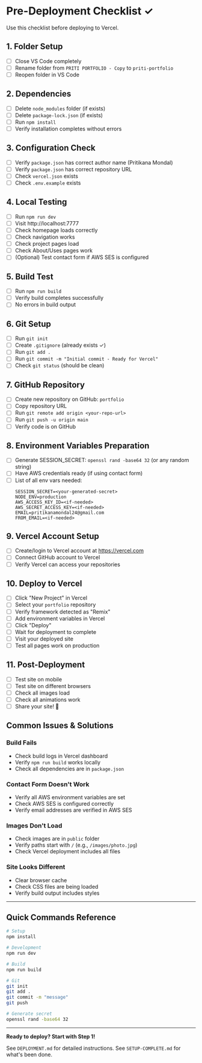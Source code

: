 # Pre-Deployment Checklist ✓

Use this checklist before deploying to Vercel.

## 1. Folder Setup
- [ ] Close VS Code completely
- [ ] Rename folder from `PRITI PORTFOLIO - Copy` to `priti-portfolio`
- [ ] Reopen folder in VS Code

## 2. Dependencies
- [ ] Delete `node_modules` folder (if exists)
- [ ] Delete `package-lock.json` (if exists)
- [ ] Run `npm install`
- [ ] Verify installation completes without errors

## 3. Configuration Check
- [ ] Verify `package.json` has correct author name (Pritikana Mondal)
- [ ] Verify `package.json` has correct repository URL
- [ ] Check `vercel.json` exists
- [ ] Check `.env.example` exists

## 4. Local Testing
- [ ] Run `npm run dev`
- [ ] Visit http://localhost:7777
- [ ] Check homepage loads correctly
- [ ] Check navigation works
- [ ] Check project pages load
- [ ] Check About/Uses pages work
- [ ] (Optional) Test contact form if AWS SES is configured

## 5. Build Test
- [ ] Run `npm run build`
- [ ] Verify build completes successfully
- [ ] No errors in build output

## 6. Git Setup
- [ ] Run `git init`
- [ ] Create `.gitignore` (already exists ✓)
- [ ] Run `git add .`
- [ ] Run `git commit -m "Initial commit - Ready for Vercel"`
- [ ] Check `git status` (should be clean)

## 7. GitHub Repository
- [ ] Create new repository on GitHub: `portfolio`
- [ ] Copy repository URL
- [ ] Run `git remote add origin <your-repo-url>`
- [ ] Run `git push -u origin main`
- [ ] Verify code is on GitHub

## 8. Environment Variables Preparation
- [ ] Generate SESSION_SECRET: `openssl rand -base64 32` (or any random string)
- [ ] Have AWS credentials ready (if using contact form)
- [ ] List of all env vars needed:
  ```
  SESSION_SECRET=<your-generated-secret>
  NODE_ENV=production
  AWS_ACCESS_KEY_ID=<if-needed>
  AWS_SECRET_ACCESS_KEY=<if-needed>
  EMAIL=pritikanamondal24@gmail.com
  FROM_EMAIL=<if-needed>
  ```

## 9. Vercel Account Setup
- [ ] Create/login to Vercel account at https://vercel.com
- [ ] Connect GitHub account to Vercel
- [ ] Verify Vercel can access your repositories

## 10. Deploy to Vercel
- [ ] Click "New Project" in Vercel
- [ ] Select your `portfolio` repository
- [ ] Verify framework detected as "Remix"
- [ ] Add environment variables in Vercel
- [ ] Click "Deploy"
- [ ] Wait for deployment to complete
- [ ] Visit your deployed site
- [ ] Test all pages work on production

## 11. Post-Deployment
- [ ] Test site on mobile
- [ ] Test site on different browsers
- [ ] Check all images load
- [ ] Check all animations work
- [ ] Share your site! 🎉

## Common Issues & Solutions

### Build Fails
- Check build logs in Vercel dashboard
- Verify `npm run build` works locally
- Check all dependencies are in `package.json`

### Contact Form Doesn't Work
- Verify all AWS environment variables are set
- Check AWS SES is configured correctly
- Verify email addresses are verified in AWS SES

### Images Don't Load
- Check images are in `public` folder
- Verify paths start with `/` (e.g., `/images/photo.jpg`)
- Check Vercel deployment includes all files

### Site Looks Different
- Clear browser cache
- Check CSS files are being loaded
- Verify build output includes styles

---

## Quick Commands Reference

```bash
# Setup
npm install

# Development
npm run dev

# Build
npm run build

# Git
git init
git add .
git commit -m "message"
git push

# Generate secret
openssl rand -base64 32
```

---

**Ready to deploy? Start with Step 1!**

See `DEPLOYMENT.md` for detailed instructions.
See `SETUP-COMPLETE.md` for what's been done.

